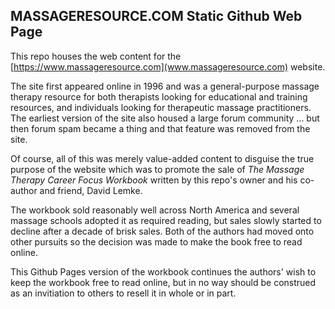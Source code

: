 ## MASSAGERESOURCE.COM Static Github Web Page

This repo houses the web content for the [https://www.massageresource.com](www.massageresource.com) website.

The site first appeared online in 1996 and was a general-purpose massage therapy resource for both therapists looking for educational and training resources, and individuals looking for therapeutic massage practitioners. The earliest version of the site also housed a large forum community ... but then forum spam became a thing and that feature was removed from the site.

Of course, all of this was merely value-added content to disguise the true purpose of the website which was to promote the sale of *The Massage Therapy Career Focus Workbook* written by this repo's owner and his co-author and friend, David Lemke.

The workbook sold reasonably well across North America and several massage schools adopted it as required reading, but sales slowly started to decline after a decade of brisk sales. Both of the authors had moved onto other pursuits so the decision was made to make the book free to read online.

This Github Pages version of the workbook continues the authors' wish to keep the workbook free to read online, but in no way should be construed as an invitiation to others to resell it in whole or in part. 
